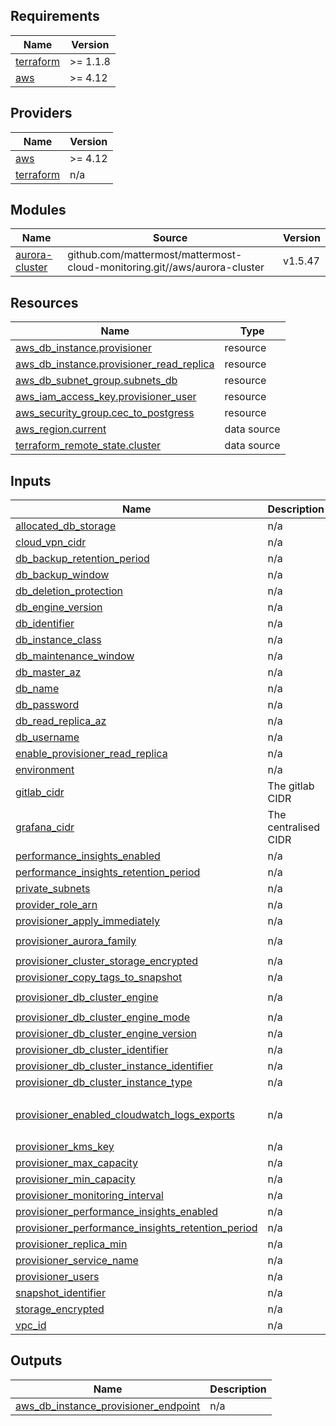 <!-- BEGIN_TF_DOCS -->
## Requirements

| Name | Version |
|------|---------|
| <a name="requirement_terraform"></a> [terraform](#requirement\_terraform) | >= 1.1.8 |
| <a name="requirement_aws"></a> [aws](#requirement\_aws) | >= 4.12 |

## Providers

| Name | Version |
|------|---------|
| <a name="provider_aws"></a> [aws](#provider\_aws) | >= 4.12 |
| <a name="provider_terraform"></a> [terraform](#provider\_terraform) | n/a |

## Modules

| Name | Source | Version |
|------|--------|---------|
| <a name="module_aurora-cluster"></a> [aurora-cluster](#module\_aurora-cluster) | github.com/mattermost/mattermost-cloud-monitoring.git//aws/aurora-cluster | v1.5.47 |

## Resources

| Name | Type |
|------|------|
| [aws_db_instance.provisioner](https://registry.terraform.io/providers/hashicorp/aws/latest/docs/resources/db_instance) | resource |
| [aws_db_instance.provisioner_read_replica](https://registry.terraform.io/providers/hashicorp/aws/latest/docs/resources/db_instance) | resource |
| [aws_db_subnet_group.subnets_db](https://registry.terraform.io/providers/hashicorp/aws/latest/docs/resources/db_subnet_group) | resource |
| [aws_iam_access_key.provisioner_user](https://registry.terraform.io/providers/hashicorp/aws/latest/docs/resources/iam_access_key) | resource |
| [aws_security_group.cec_to_postgress](https://registry.terraform.io/providers/hashicorp/aws/latest/docs/resources/security_group) | resource |
| [aws_region.current](https://registry.terraform.io/providers/hashicorp/aws/latest/docs/data-sources/region) | data source |
| [terraform_remote_state.cluster](https://registry.terraform.io/providers/hashicorp/terraform/latest/docs/data-sources/remote_state) | data source |

## Inputs

| Name | Description | Type | Default | Required |
|------|-------------|------|---------|:--------:|
| <a name="input_allocated_db_storage"></a> [allocated\_db\_storage](#input\_allocated\_db\_storage) | n/a | `string` | n/a | yes |
| <a name="input_cloud_vpn_cidr"></a> [cloud\_vpn\_cidr](#input\_cloud\_vpn\_cidr) | n/a | `list(string)` | n/a | yes |
| <a name="input_db_backup_retention_period"></a> [db\_backup\_retention\_period](#input\_db\_backup\_retention\_period) | n/a | `string` | n/a | yes |
| <a name="input_db_backup_window"></a> [db\_backup\_window](#input\_db\_backup\_window) | n/a | `string` | n/a | yes |
| <a name="input_db_deletion_protection"></a> [db\_deletion\_protection](#input\_db\_deletion\_protection) | n/a | `bool` | `true` | no |
| <a name="input_db_engine_version"></a> [db\_engine\_version](#input\_db\_engine\_version) | n/a | `string` | n/a | yes |
| <a name="input_db_identifier"></a> [db\_identifier](#input\_db\_identifier) | n/a | `string` | n/a | yes |
| <a name="input_db_instance_class"></a> [db\_instance\_class](#input\_db\_instance\_class) | n/a | `string` | n/a | yes |
| <a name="input_db_maintenance_window"></a> [db\_maintenance\_window](#input\_db\_maintenance\_window) | n/a | `string` | n/a | yes |
| <a name="input_db_master_az"></a> [db\_master\_az](#input\_db\_master\_az) | n/a | `string` | n/a | yes |
| <a name="input_db_name"></a> [db\_name](#input\_db\_name) | n/a | `string` | n/a | yes |
| <a name="input_db_password"></a> [db\_password](#input\_db\_password) | n/a | `string` | n/a | yes |
| <a name="input_db_read_replica_az"></a> [db\_read\_replica\_az](#input\_db\_read\_replica\_az) | n/a | `string` | n/a | yes |
| <a name="input_db_username"></a> [db\_username](#input\_db\_username) | n/a | `string` | n/a | yes |
| <a name="input_enable_provisioner_read_replica"></a> [enable\_provisioner\_read\_replica](#input\_enable\_provisioner\_read\_replica) | n/a | `bool` | n/a | yes |
| <a name="input_environment"></a> [environment](#input\_environment) | n/a | `string` | n/a | yes |
| <a name="input_gitlab_cidr"></a> [gitlab\_cidr](#input\_gitlab\_cidr) | The gitlab CIDR | `list(any)` | n/a | yes |
| <a name="input_grafana_cidr"></a> [grafana\_cidr](#input\_grafana\_cidr) | The centralised CIDR | `list(any)` | n/a | yes |
| <a name="input_performance_insights_enabled"></a> [performance\_insights\_enabled](#input\_performance\_insights\_enabled) | n/a | `bool` | `false` | no |
| <a name="input_performance_insights_retention_period"></a> [performance\_insights\_retention\_period](#input\_performance\_insights\_retention\_period) | n/a | `number` | `7` | no |
| <a name="input_private_subnets"></a> [private\_subnets](#input\_private\_subnets) | n/a | `list(string)` | n/a | yes |
| <a name="input_provider_role_arn"></a> [provider\_role\_arn](#input\_provider\_role\_arn) | n/a | `string` | `""` | no |
| <a name="input_provisioner_apply_immediately"></a> [provisioner\_apply\_immediately](#input\_provisioner\_apply\_immediately) | n/a | `bool` | `false` | no |
| <a name="input_provisioner_aurora_family"></a> [provisioner\_aurora\_family](#input\_provisioner\_aurora\_family) | n/a | `string` | `"aurora-postgresql13"` | no |
| <a name="input_provisioner_cluster_storage_encrypted"></a> [provisioner\_cluster\_storage\_encrypted](#input\_provisioner\_cluster\_storage\_encrypted) | n/a | `bool` | `true` | no |
| <a name="input_provisioner_copy_tags_to_snapshot"></a> [provisioner\_copy\_tags\_to\_snapshot](#input\_provisioner\_copy\_tags\_to\_snapshot) | n/a | `bool` | `true` | no |
| <a name="input_provisioner_db_cluster_engine"></a> [provisioner\_db\_cluster\_engine](#input\_provisioner\_db\_cluster\_engine) | n/a | `string` | `"aurora-postgresql"` | no |
| <a name="input_provisioner_db_cluster_engine_mode"></a> [provisioner\_db\_cluster\_engine\_mode](#input\_provisioner\_db\_cluster\_engine\_mode) | n/a | `string` | `"provisioned"` | no |
| <a name="input_provisioner_db_cluster_engine_version"></a> [provisioner\_db\_cluster\_engine\_version](#input\_provisioner\_db\_cluster\_engine\_version) | n/a | `string` | `"13.8"` | no |
| <a name="input_provisioner_db_cluster_identifier"></a> [provisioner\_db\_cluster\_identifier](#input\_provisioner\_db\_cluster\_identifier) | n/a | `string` | n/a | yes |
| <a name="input_provisioner_db_cluster_instance_identifier"></a> [provisioner\_db\_cluster\_instance\_identifier](#input\_provisioner\_db\_cluster\_instance\_identifier) | n/a | `string` | n/a | yes |
| <a name="input_provisioner_db_cluster_instance_type"></a> [provisioner\_db\_cluster\_instance\_type](#input\_provisioner\_db\_cluster\_instance\_type) | n/a | `string` | `"db.serverless"` | no |
| <a name="input_provisioner_enabled_cloudwatch_logs_exports"></a> [provisioner\_enabled\_cloudwatch\_logs\_exports](#input\_provisioner\_enabled\_cloudwatch\_logs\_exports) | n/a | `list(string)` | <pre>[<br>  "postgresql"<br>]</pre> | no |
| <a name="input_provisioner_kms_key"></a> [provisioner\_kms\_key](#input\_provisioner\_kms\_key) | n/a | `string` | n/a | yes |
| <a name="input_provisioner_max_capacity"></a> [provisioner\_max\_capacity](#input\_provisioner\_max\_capacity) | n/a | `number` | `4` | no |
| <a name="input_provisioner_min_capacity"></a> [provisioner\_min\_capacity](#input\_provisioner\_min\_capacity) | n/a | `number` | `0.5` | no |
| <a name="input_provisioner_monitoring_interval"></a> [provisioner\_monitoring\_interval](#input\_provisioner\_monitoring\_interval) | n/a | `number` | n/a | yes |
| <a name="input_provisioner_performance_insights_enabled"></a> [provisioner\_performance\_insights\_enabled](#input\_provisioner\_performance\_insights\_enabled) | n/a | `bool` | n/a | yes |
| <a name="input_provisioner_performance_insights_retention_period"></a> [provisioner\_performance\_insights\_retention\_period](#input\_provisioner\_performance\_insights\_retention\_period) | n/a | `number` | `7` | no |
| <a name="input_provisioner_replica_min"></a> [provisioner\_replica\_min](#input\_provisioner\_replica\_min) | n/a | `number` | n/a | yes |
| <a name="input_provisioner_service_name"></a> [provisioner\_service\_name](#input\_provisioner\_service\_name) | n/a | `string` | `"provisioner"` | no |
| <a name="input_provisioner_users"></a> [provisioner\_users](#input\_provisioner\_users) | n/a | `list(string)` | n/a | yes |
| <a name="input_snapshot_identifier"></a> [snapshot\_identifier](#input\_snapshot\_identifier) | n/a | `string` | n/a | yes |
| <a name="input_storage_encrypted"></a> [storage\_encrypted](#input\_storage\_encrypted) | n/a | `bool` | n/a | yes |
| <a name="input_vpc_id"></a> [vpc\_id](#input\_vpc\_id) | n/a | `string` | n/a | yes |

## Outputs

| Name | Description |
|------|-------------|
| <a name="output_aws_db_instance_provisioner_endpoint"></a> [aws\_db\_instance\_provisioner\_endpoint](#output\_aws\_db\_instance\_provisioner\_endpoint) | n/a |
<!-- END_TF_DOCS -->